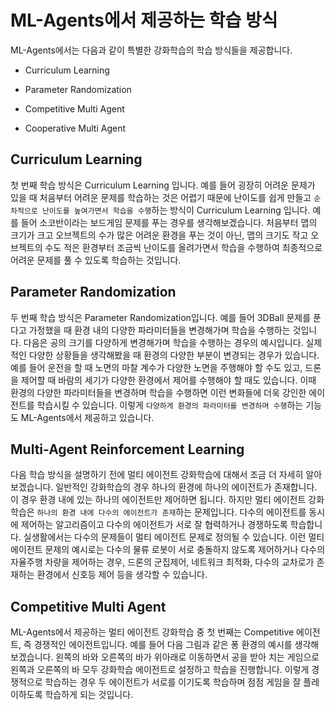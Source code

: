 # ML-Agents에서 제공하는 학습 방식

ML-Agents에서는 다음과 같이 특별한 강화학습의 학습 방식들을 제공합니다.

- Curriculum Learning

- Parameter Randomization

- Competitive Multi Agent

- Cooperative Multi Agent

## Curriculum Learning

첫 번째 학습 방식은 Curriculum Learning 입니다. 예를 들어 굉장히 어려운 문제가 있을 때 처음부터 어려운 문제를 학습하는 것은 어렵기 때문에 난이도를 쉽게 만들고 `순차적으로 난이도를 높여가면서 학습을 수행`하는 방식이 Curriculum Learning 입니다. 예를 들어 소코반이라는 보드게임 문제를 푸는 경우를 생각해보겠습니다. 처음부터 맵의 크기가 크고 오브젝트의 수가 많은 어려운 환경을 푸는 것이 아닌, 맵의 크기도 작고 오브젝트의 수도 적은 환경부터 조금씩 난이도를 올려가면서 학습을 수행하여 최종적으로 어려운 문제를 풀 수 있도록 학습하는 것입니다.

## Parameter Randomization

두 번째 학습 방식은 Parameter Randomization입니다. 예를 들어 3DBall 문제를 푼다고 가정했을 때 환경 내의 다양한 파라미터들을 변경해가며 학습을 수행하는 것입니다. 다음은 공의 크기를 다양하게 변경해가며 학습을 수행하는 경우의 예시입니다. 실제적인 다양한 상황들을 생각해봤을 때 환경의 다양한 부분이 변경되는 경우가 있습니다. 예를 들어 운전을 할 때 노면의 마찰 계수가 다양한 노면을 주행해야 할 수도 있고, 드론을 제어할 때 바람의 세기가 다양한 환경에서 제어를 수행해야 할 때도 있습니다. 이때 환경의 다양한 파라미터들을 변경하며 학습을 수행하면 이런 변화들에 더욱 강인한 에이전트를 학습시킬 수 있습니다. 이렇게 `다양하게 환경의 파라미터를 변경하며 수행`하는 기능도 ML-Agents에서 제공하고 있습니다.

## Multi-Agent Reinforcement Learning

다음 학습 방식을 설명하기 전에 멀티 에이전트 강화학습에 대해서 조금 더 자세히 알아보겠습니다. 일반적인 강화학습의 경우 하나의 환경에 하나의 에이전트가 존재합니다. 이 경우 환경 내에 있는 하나의 에이전트만 제어하면 됩니다. 하지만 멀티 에이전트 강화학습은 `하나의 환경 내에 다수의 에이전트가 존재`하는 문제입니다. 다수의 에이전트를 동시에 제어하는 알고리즘이고 다수의 에이전트가 서로 잘 협력하거나 경쟁하도록 학습합니다. 실생활에서는 다수의 문제들이 멀티 에이전트 문제로 정의될 수 있습니다. 이런 멀티 에이전트 문제의 예시로는 다수의 물류 로봇이 서로 충돌하지 않도록 제어하거나 다수의 자율주행 차량을 제어하는 경우, 드론의 군집제어, 네트워크 최적화, 다수의 교차로가 존재하는 환경에서 신호등 제어 등을 생각할 수 있습니다.

## Competitive Multi Agent

ML-Agents에서 제공하는 멀티 에이전트 강화학습 중 첫 번째는 Competitive 에이전트, 즉 경쟁적인 에이전트입니다. 예를 들어 다음 그림과 같은 퐁 환경의 예시를 생각해보겠습니다. 왼쪽의 바와 오른쪽의 바가 위아래로 이동하면서 공을 받아 치는 게임으로 왼쪽과 오른쪽의 바 모두 강화학습 에이전트로 설정하고 학습을 진행합니다. 이렇게 경쟁적으로 학습하는 경우 두 에이전트가 서로를 이기도록 학습하며 점점 게임을 잘 플레이하도록 학습하게 되는 것입니다.
